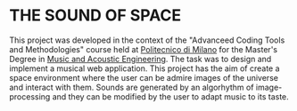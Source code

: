 # **THE SOUND OF SPACE**

This project was developed in the context of the "Advanceed Coding Tools and Methodologies" course held at [Politecnico di Milano](https://www.polimi.it/) for the Master's Degree in [Music and Acoustic Engineering](https://suono.polimi.it/). The task was to design and implement a musical web application.
This project has the aim of create a space environment where the user can be admire images of the universe and interact with them. Sounds are generated by an algorhythm of image-processing and they can be modified by the user to adapt music to its taste.
